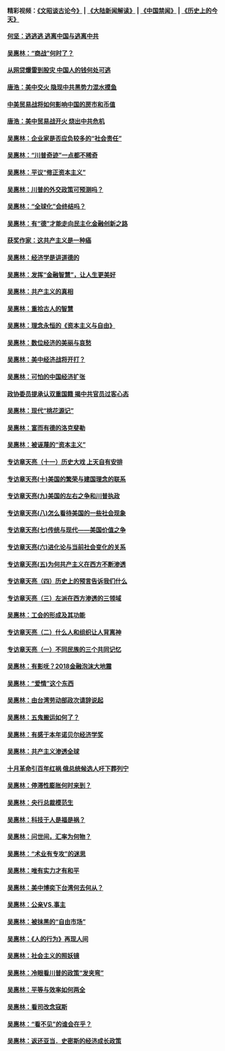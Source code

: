 #### 精彩视频：[《文昭谈古论今》](https://github.com/gfw-breaker/wenzhao/blob/master/README.md?t=11230031) | [《大陆新闻解读》](https://github.com/gfw-breaker/ntdtv-comedy/blob/master/README.md?t=11230031) | [《中国禁闻》](https://github.com/gfw-breaker/ntdtv-news/blob/master/README.md?t=11230031) | [《历史上的今天》](https://github.com/gfw-breaker/today-in-history/blob/master/README.md?t=11230031) 

#### [何坚：逃逃逃 逃离中国与逃离中共](../pages/nsc423/n10592891.md?t=11230031) 

#### [吴惠林：“商战”何时了？](../pages/nsc423/n10573558.md?t=11230031) 

#### [从网贷爆雷到股灾 中国人的钱何处可逃](../pages/nsc423/n10572800.md?t=11230031) 

#### [唐浩：美中交火 隐现中共黑势力混水摸鱼](../pages/nsc423/n10544040.md?t=11230031) 

#### [中美贸易战将如何影响中国的房市和币值](../pages/nsc423/n10543697.md?t=11230031) 

#### [唐浩：美中贸易战开火 烧出中共危机](../pages/nsc423/n10540126.md?t=11230031) 

#### [吴惠林：企业家是否应负较多的“社会责任”](../pages/nsc423/n10535022.md?t=11230031) 

#### [吴惠林：“川普奇迹”一点都不稀奇](../pages/nsc423/n10512808.md?t=11230031) 

#### [吴惠林：平议“修正资本主义”](../pages/nsc423/n10495724.md?t=11230031) 

#### [吴惠林：川普的外交政策可预测吗？](../pages/nsc423/n10462387.md?t=11230031) 

#### [吴惠林：“全球化”会终结吗？](../pages/nsc423/n10452838.md?t=11230031) 

#### [吴惠林：有“德”才能走向民主化金融创新之路](../pages/nsc423/n10432292.md?t=11230031) 

#### [获奖作家：这共产主义是一种癌](../pages/nsc423/n10431541.md?t=11230031) 

#### [吴惠林：经济学是讲道德的](../pages/nsc423/n10398014.md?t=11230031) 

#### [吴惠林：发挥“金融智慧”，让人生更美好](../pages/nsc423/n10375019.md?t=11230031) 

#### [吴惠林：共产主义的真相](../pages/nsc423/n10351394.md?t=11230031) 

#### [吴惠林：重拾古人的智慧](../pages/nsc423/n10337691.md?t=11230031) 

#### [吴惠林：理念永恒的《资本主义与自由》](../pages/nsc423/n10316274.md?t=11230031) 

#### [吴惠林：数位经济的美丽与哀愁](../pages/nsc423/n10292946.md?t=11230031) 

#### [吴惠林：美中经济战将开打？](../pages/nsc423/n10258825.md?t=11230031) 

#### [吴惠林：可怕的中国经济扩张](../pages/nsc423/n10219147.md?t=11230031) 

#### [政协委员提承认双重国籍 揭中共官员过客心态](../pages/nsc423/n10208809.md?t=11230031) 

#### [吴惠林：现代“桃花源记”](../pages/nsc423/n10185234.md?t=11230031) 

#### [吴惠林：富而有德的洛克斐勒](../pages/nsc423/n10142264.md?t=11230031) 

#### [吴惠林：被诬蔑的“资本主义”](../pages/nsc423/n10124816.md?t=11230031) 

#### [专访章天亮（十一）历史大戏 上天自有安排](../pages/nsc423/n10094905.md?t=11230031) 

#### [专访章天亮(十)美国的繁荣与建国理念的联系](../pages/nsc423/n10094899.md?t=11230031) 

#### [专访章天亮(九)美国的左右之争和川普执政](../pages/nsc423/n10094889.md?t=11230031) 

#### [专访章天亮(八)怎么看待美国的一些社会现象](../pages/nsc423/n10094857.md?t=11230031) 

#### [专访章天亮(七)传统与现代——美国价值之争](../pages/nsc423/n10093140.md?t=11230031) 

#### [专访章天亮(六)进化论与当前社会变化的关系](../pages/nsc423/n10092036.md?t=11230031) 

#### [专访章天亮(五)为何共产主义在西方不断渗透](../pages/nsc423/n10083620.md?t=11230031) 

#### [专访章天亮（四）历史上的预言告诉我们什么](../pages/nsc423/n10083606.md?t=11230031) 

#### [专访章天亮（三）左派在西方渗透的三领域](../pages/nsc423/n10081115.md?t=11230031) 

#### [吴惠林：工会的形成及其功能](../pages/nsc423/n10080633.md?t=11230031) 

#### [专访章天亮（二）什么人和组织让人背离神](../pages/nsc423/n10076637.md?t=11230031) 

#### [专访章天亮（一）不同民族的三个共同记忆](../pages/nsc423/n10074188.md?t=11230031) 

#### [吴惠林：有影呒？2018金融泡沫大地震](../pages/nsc423/n10040534.md?t=11230031) 

#### [吴惠林：“爱情”这个东西](../pages/nsc423/n10019423.md?t=11230031) 

#### [吴惠林：由台湾劳动部政次请辞说起](../pages/nsc423/n9979679.md?t=11230031) 

#### [吴惠林：五鬼搬运如何了？](../pages/nsc423/n9925338.md?t=11230031) 

#### [吴惠林：有感于本年诺贝尔经济学奖](../pages/nsc423/n9871883.md?t=11230031) 

#### [吴惠林：共产主义渗透全球](../pages/nsc423/n9812748.md?t=11230031) 

#### [十月革命引百年红祸 俄总统候选人吁下葬列宁](../pages/nsc423/n9810182.md?t=11230031) 

#### [吴惠林：停滞性膨胀何时来到？](../pages/nsc423/n9764136.md?t=11230031) 

#### [吴惠林：央行总裁模范生](../pages/nsc423/n9728134.md?t=11230031) 

#### [吴惠林：科技于人是福是祸？](../pages/nsc423/n9672982.md?t=11230031) 

#### [吴惠林：问世间，汇率为何物？](../pages/nsc423/n9621788.md?t=11230031) 

#### [吴惠林：“术业有专攻”的迷思](../pages/nsc423/n9580363.md?t=11230031) 

#### [吴惠林：唯有实力才有和平](../pages/nsc423/n9529599.md?t=11230031) 

#### [吴惠林：美中博奕下台湾何去何从？](../pages/nsc423/n9483598.md?t=11230031) 

#### [吴惠林：公亲VS.事主](../pages/nsc423/n9425637.md?t=11230031) 

#### [吴惠林：被抹黑的“自由市场”](../pages/nsc423/n9351545.md?t=11230031) 

#### [吴惠林：《人的行为》再现人间](../pages/nsc423/n9296339.md?t=11230031) 

#### [吴惠林：社会主义的照妖镜](../pages/nsc423/n9243460.md?t=11230031) 

#### [吴惠林：冷眼看川普的政策“发夹弯”](../pages/nsc423/n9120684.md?t=11230031) 

#### [吴惠林：平等与效率如何两全](../pages/nsc423/n9075430.md?t=11230031) 

#### [吴惠林：看司改念寇斯](../pages/nsc423/n9024915.md?t=11230031) 

#### [吴惠林：“看不见”的谁会在乎？](../pages/nsc423/n8977488.md?t=11230031) 

#### [吴惠林：返还亚当．史密斯的经济成长政策](../pages/nsc423/n8931896.md?t=11230031) 

